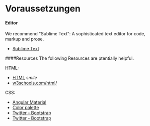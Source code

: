 # Voraussetzungen

#### Editor

We recommend "Sublime Text": A sophisticated text editor for code, markup and prose.
-	[Sublime Text](https://www.sublimetext.com/ )    


####Resources
The following Resources are ptentially helpful.

HTML:  
-	[HTML](http://lmgtfy.com/?q=HTML)  *smile*   
-	[w3schools.com/html/](http://www.w3schools.com/html/)  

CSS:
-	[Angular Material](https://material.angularjs.org/latest/ )    
-	[Color palette]( https://www.google.com/design/spec/style/color.html#color-color-palette)    
-	[Twitter - Bootstrap]( http://getbootstrap.com/)    
-	[Twitter - Bootstrap]( https://materialdesignicons.com/)    



